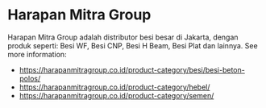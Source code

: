 # Harapan Mitra Group

Harapan Mitra Group adalah distributor besi besar di Jakarta, dengan produk seperti: Besi WF, Besi CNP, Besi H Beam, Besi Plat dan lainnya.
See more information: 
* https://harapanmitragroup.co.id/product-category/besi/besi-beton-polos/
* https://harapanmitragroup.co.id/product-category/hebel/
* https://harapanmitragroup.co.id/product-category/semen/
